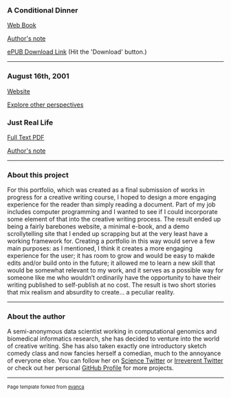 
### A Conditional Dinner

[Web Book](https://competent-booth-17d5e0.netlify.com/)  

[Author's note](https://competent-booth-17d5e0.netlify.com/authors-note.html)  

[ePUB Download Link](https://github.com/apeculiarreality/AConditionalDinner-Book/blob/master/docs/AConditionalDinner.epub) (Hit the 'Download' button.)

---

### August 16th, 2001

[Website](https://github.com/apeculiarreality/test)

[Explore other perspectives](/AUG162001)

### Just Real Life

[Full Text PDF](/pdf/JustRealLife.pdf)  

[Author's note](/JRLAN)  

---

### About this project 

<p>For this portfolio, which was created as a final submission of works in progress for a creative writing course, I hoped to design a more engaging experience for the reader than simply reading a document. Part of my job includes computer programming and I wanted to see if I could incorporate some element of that into the creative writing process. The result ended up being a fairly barebones website, a minimal e-book, and a demo scrollytelling site that I ended up scrapping but at the very least have a working framework for. Creating a portfolio in this way would serve a few main purposes: as I mentioned, I think it creates a more engaging experience for the user; it has room to grow and would be easy to makde edits and/or build onto in the future; it allowed me to learn a new skill that would be somewhat relevant to my work, and it serves as a possible way for someone like me who wouldn’t ordinarily have the opportunity to have their writing published to self-publish at no cost. The result is two short stories that mix realism and absurdity to create... a peculiar reality.</p>

---

### About the author

A semi-anonymous data scientist working in computational genomics and biomedical informatics research, she has decided to venture into the world of creative writing. She has also taken exactly one introductory sketch comedy class and now fancies herself a comedian, much to the annoyance of everyone else. You can follow her on [Science Twitter](https://twitter.com/AnastasiaMLucas) or [Irreverent Twitter](https://twitter.com/sadinspace) or check out her personal [GitHub Profile](https://github.com/anastasia-lucas) for more projects.

---
<p style="font-size:11px">Page template forked from <a href="https://github.com/evanca/quick-portfolio">evanca</a></p>
<!-- Remove above link if you don't want to attibute -->
